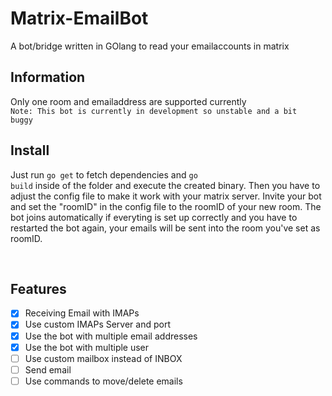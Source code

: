 # Matrix-EmailBot
A bot/bridge written in GOlang to read your emailaccounts in matrix


## Information
Only one room and emailaddress are supported currently
<br>
<code>Note: This bot is currently in development so unstable and a bit buggy</code>
<br>

## Install
Just run <code>go get</code> to fetch dependencies and <code>go build</code> inside of the folder and execute the created binary. Then you have to adjust the config file to make it work with your matrix server.
Invite your bot and set the "roomID" in the config file to the roomID of your new room. The bot joins automatically 
if everyting is set up correctly and you have to restarted the bot again, your emails will be sent into the room you've set as roomID.

<br>

## Features
- [X]  Receiving Email with IMAPs
- [X]  Use custom IMAPs Server and port
- [X]  Use the bot with multiple email addresses
- [X]  Use the bot with multiple user
- [ ]  Use custom mailbox instead of INBOX
- [ ]  Send email
- [ ]  Use commands to move/delete emails
